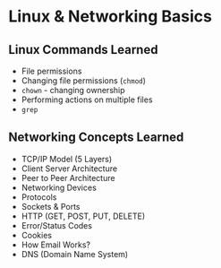 # Linux & Networking Basics

## Linux Commands Learned
- File permissions  
- Changing file permissions (`chmod`)  
- `chown` - changing ownership  
- Performing actions on multiple files  
- `grep`  

## Networking Concepts Learned
- TCP/IP Model (5 Layers)  
- Client Server Architecture  
- Peer to Peer Architecture  
- Networking Devices  
- Protocols  
- Sockets & Ports  
- HTTP (GET, POST, PUT, DELETE)  
- Error/Status Codes  
- Cookies  
- How Email Works?  
- DNS (Domain Name System)  
